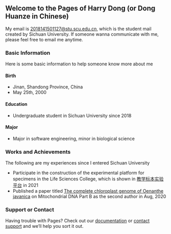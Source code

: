 ## Welcome to the Pages of Harry Dong (or Dong Huanze in Chinese)

My email is 2018141501127@stu.scu.edu.cn, which is the student mail created by Sichuan University. If someone wanna communicate with me, please feel free to email me anytime.

### Basic Information

Here is some basic information to help someone know more about me

#### Birth

- Jinan, Shandong Province, China
- May 25th, 2000

#### Education

- Undergraduate student in Sichuan University since 2018

#### Major

- Major in software engineering, minor in biological science


### Works and Achievements

The following are my experiences since I entered Sichuan University

- Participate in the construction of the experimental platform for specimens in the Life Sciences College, which is shown in [教学标本实验平台](http://202.115.44.83:9999/) in 2021
- Published a paper titled [The complete chloroplast genome of Oenanthe javanica](https://www.tandfonline.com/doi/full/10.1080/23802359.2020.1806128) on Mitochondrial DNA Part B as the second author in Aug, 2020

### Support or Contact

Having trouble with Pages? Check out our [documentation](https://docs.github.com/categories/github-pages-basics/) or [contact support](https://support.github.com/contact) and we’ll help you sort it out.
